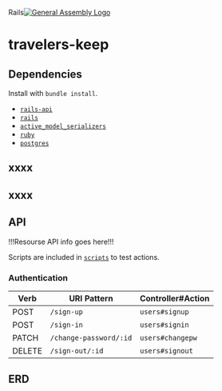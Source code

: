 Rails[![General Assembly Logo](https://camo.githubusercontent.com/1a91b05b8f4d44b5bbfb83abac2b0996d8e26c92/687474703a2f2f692e696d6775722e636f6d2f6b6538555354712e706e67)](https://generalassemb.ly/education/web-development-immersive)

# travelers-keep



## Dependencies

Install with `bundle install`.

-   [`rails-api`](https://github.com/rails-api/rails-api)
-   [`rails`](https://github.com/rails/rails)
-   [`active_model_serializers`](https://github.com/rails-api/active_model_serializers)
-   [`ruby`](https://www.ruby-lang.org/en/)
-   [`postgres`](http://www.postgresql.org)

## xxxx


## xxxx



## API

!!!Resourse API info goes here!!!

Scripts are included in [`scripts`](scripts) to test actions.

### Authentication

| Verb   | URI Pattern            | Controller#Action |
|--------|------------------------|-------------------|
| POST   | `/sign-up`             | `users#signup`    |
| POST   | `/sign-in`             | `users#signin`    |
| PATCH  | `/change-password/:id` | `users#changepw`  |
| DELETE | `/sign-out/:id`        | `users#signout`   |


## ERD
